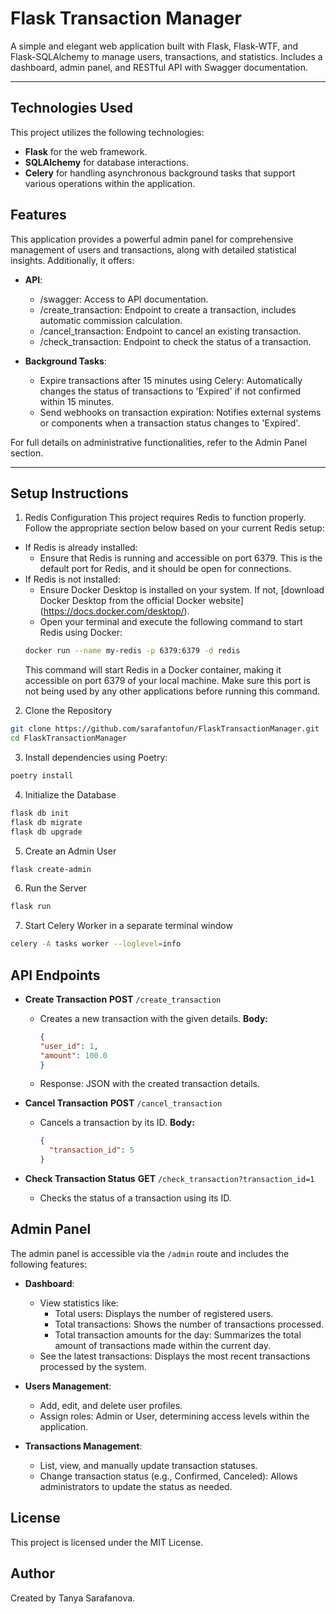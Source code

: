 # Flask Transaction Manager

A simple and elegant web application built with Flask, Flask-WTF, and Flask-SQLAlchemy to manage users, transactions, and statistics. Includes a dashboard, admin panel, and RESTful API with Swagger documentation.

---

## Technologies Used

This project utilizes the following technologies:
- **Flask** for the web framework.
- **SQLAlchemy** for database interactions.
- **Celery** for handling asynchronous background tasks that support various operations within the application.

## Features

This application provides a powerful admin panel for comprehensive management of users and transactions, along with detailed statistical insights. Additionally, it offers:
 
- **API**:
  - /swagger: Access to API documentation.
  - /create_transaction: Endpoint to create a transaction, includes automatic commission calculation.
  - /cancel_transaction: Endpoint to cancel an existing transaction.
  - /check_transaction: Endpoint to check the status of a transaction.  
  
- **Background Tasks**:
  - Expire transactions after 15 minutes using Celery: Automatically changes the status of transactions to 'Expired' if not confirmed within 15 minutes.
  - Send webhooks on transaction expiration: Notifies external systems or components when a transaction status changes to 'Expired'.

For full details on administrative functionalities, refer to the Admin Panel section.

---

## Setup Instructions

1. Redis Configuration
This project requires Redis to function properly. Follow the appropriate section below based on your current Redis setup:
  - If Redis is already installed:
     - Ensure that Redis is running and accessible on port 6379. This is the default port for Redis, and it should be open for connections.
  - If Redis is not installed:
    - Ensure Docker Desktop is installed on your system. If not, [download Docker Desktop from the official Docker website] (https://docs.docker.com/desktop/).
    - Open your terminal and execute the following command to start Redis using Docker:
    ```bash
    docker run --name my-redis -p 6379:6379 -d redis
    ```
    This command will start Redis in a Docker container, making it accessible on port 6379 of your local machine. Make sure this port is not being used by any other applications before running this command.

2. Clone the Repository
```bash
git clone https://github.com/sarafantofun/FlaskTransactionManager.git
cd FlaskTransactionManager
```

3. Install dependencies using Poetry:
```bash
poetry install
```

4. Initialize the Database
```bash
flask db init
flask db migrate
flask db upgrade
```

5. Create an Admin User
```bash
flask create-admin
```

6. Run the Server
```bash
flask run
```

7. Start Celery Worker in a separate terminal window
```bash
celery -A tasks worker --loglevel=info
```

## API Endpoints

- **Create Transaction**
  **POST** `/create_transaction`
  - Creates a new transaction with the given details.
  **Body:**
    ```json
    {
    "user_id": 1, 
    "amount": 100.0
    }
    ```
  - Response: JSON with the created transaction details.


- **Cancel Transaction**
  **POST** `/cancel_transaction`
  - Cancels a transaction by its ID.
  **Body:**
    ```json
    {
      "transaction_id": 5
    }
    ```


- **Check Transaction Status**
  **GET** `/check_transaction?transaction_id=1`
  - Checks the status of a transaction using its ID.

## Admin Panel

The admin panel is accessible via the `/admin` route and includes the following features:

- **Dashboard**:
  - View statistics like:
    - Total users: Displays the number of registered users.
    - Total transactions: Shows the number of transactions processed.
    - Total transaction amounts for the day: Summarizes the total amount of transactions made within the current day.
  - See the latest transactions: Displays the most recent transactions processed by the system.
  
- **Users Management**:
  - Add, edit, and delete user profiles.
  - Assign roles: Admin or User, determining access levels within the application.
  
- **Transactions Management**:
  - List, view, and manually update transaction statuses.
  - Change transaction status (e.g., Confirmed, Canceled): Allows administrators to update the status as needed.

## License

This project is licensed under the MIT License. 

## Author

Created by Tanya Sarafanova.
